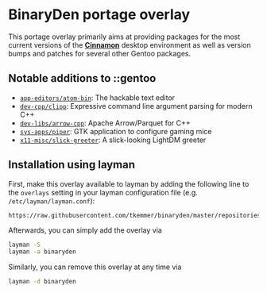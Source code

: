# BinaryDen portage overlay
This portage overlay primarily aims at providing packages for the most current versions of
the [**Cinnamon**](https://github.com/linuxmint) desktop environment as well as version
bumps and patches for several other Gentoo packages.

## Notable additions to ::gentoo
 * [`app-editors/atom-bin`](https://github.com/atom/atom):
   The hackable text editor
 * [`dev-cpp/clipp`](https://github.com/muellan/clipp):
   Expressive command line argument parsing for modern C++
 * [`dev-libs/arrow-cpp`](https://github.com/apache/arrow):
   Apache Arrow/Parquet for C++
 * [`sys-apps/piper`](https://github.com/libratbag/piper):
   GTK application to configure gaming mice
 * [`x11-misc/slick-greeter`](https://github.com/linuxmint/slick-greeter):
   A slick-looking LightDM greeter

## Installation using layman
First, make this overlay available to layman by adding the following line to the `overlays`
setting in your layman configuration file (e.g. `/etc/layman/layman.conf`):
```
https://raw.githubusercontent.com/tkemmer/binaryden/master/repositories.xml
```

Afterwards, you can simply add the overlay via
```sh
layman -S
layman -a binaryden
```
Similarly, you can remove this overlay at any time via
```sh
layman -d binaryden
```

